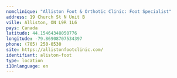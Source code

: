 ```yaml
---
nomclinique: "Alliston Foot & Orthotic Clinic: Foot Specialist"
address: 19 Church St N Unit B
ville: Alliston, ON L9R 1L6
pays: Canada
latitude: 44.15464348050776
longitude: -79.86908707534397
phone: (705) 250-0530
site: https://allistonfootclinic.com/
identifiant: aliston-foot
type: location
i18nlanguage: en
---
```

